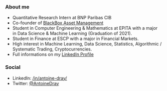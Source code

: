 ### About me

* Quantitative Research Intern at BNP Paribas CIB
* Co-founder of [BlackBox Asset Management](https://github.com/BlackBoxAM)
* Student in Computer Engineering & Mathematics at EPITA with a major in Data Science & Machine Learning (Graduation of 2021).
* Student in Finance at ESCP with a major in Financial Markets.
* High interest in Machine Learning, Data Science, Statistics, Algorithmic / Systematic Trading, Cryptocurrencies.
* Full informations on my [LinkedIn Profile](https://www.linkedin.com/in/antoine-dray/)

### Social

* LinkedIn: [/in/antoine-dray/](https://www.linkedin.com/in/antoine-dray/)
* Twitter: [@AntoineDray](https://twitter.com/AntoineDray)
